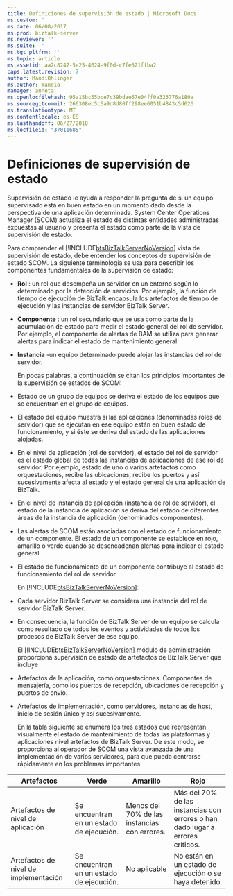 ```yaml
---
title: Definiciones de supervisión de estado | Microsoft Docs
ms.custom: ''
ms.date: 06/08/2017
ms.prod: biztalk-server
ms.reviewer: ''
ms.suite: ''
ms.tgt_pltfrm: ''
ms.topic: article
ms.assetid: aa2c8247-5e25-4624-9f0d-c7fe621ffba2
caps.latest.revision: 7
author: MandiOhlinger
ms.author: mandia
manager: anneta
ms.openlocfilehash: 95a15bc55bce7c39bdae67e04ff0a323776a180a
ms.sourcegitcommit: 266308ec5c6a9d8d80ff298ee6051b4843c5d626
ms.translationtype: MT
ms.contentlocale: es-ES
ms.lasthandoff: 06/27/2018
ms.locfileid: "37011685"
---
```

# <a name="state-monitoring-definitions"></a>Definiciones de supervisión de estado
Supervisión de estado le ayuda a responder la pregunta de si un equipo supervisado está en buen estado en un momento dado desde la perspectiva de una aplicación determinada. System Center Operations Manager (SCOM) actualiza el estado de distintas entidades administradas expuestas al usuario y presenta el estado como parte de la vista de supervisión de estado.  
  
 Para comprender el [!INCLUDE[btsBizTalkServerNoVersion](../includes/btsbiztalkservernoversion-md.md)] vista de supervisión de estado, debe entender los conceptos de supervisión de estado SCOM. La siguiente terminología se usa para describir los componentes fundamentales de la supervisión de estado:  
  
- **Rol** : un rol que desempeña un servidor en un entorno según lo determinado por la detección de servicios. Por ejemplo, la función de tiempo de ejecución de BizTalk encapsula los artefactos de tiempo de ejecución y las instancias de servidor BizTalk Server.  
  
- **Componente** : un rol secundario que se usa como parte de la acumulación de estado para medir el estado general del rol de servidor. Por ejemplo, el componente de alertas de BAM se utiliza para generar alertas para indicar el estado de mantenimiento general.  
  
- **Instancia** -un equipo determinado puede alojar las instancias del rol de servidor.  
  
  En pocas palabras, a continuación se citan los principios importantes de la supervisión de estados de SCOM:  
  
- Estado de un grupo de equipos se deriva el estado de los equipos que se encuentran en el grupo de equipos.  
  
- El estado del equipo muestra si las aplicaciones (denominadas roles de servidor) que se ejecutan en ese equipo están en buen estado de funcionamiento, y si éste se deriva del estado de las aplicaciones alojadas.  
  
- En el nivel de aplicación (rol de servidor), el estado del rol de servidor es el estado global de todas las instancias de aplicaciones de ese rol de servidor. Por ejemplo, estado de uno o varios artefactos como orquestaciones, recibe las ubicaciones, recibe los puertos y así sucesivamente afecta al estado y el estado general de una aplicación de BizTalk.  
  
- En el nivel de instancia de aplicación (instancia de rol de servidor), el estado de la instancia de aplicación se deriva del estado de diferentes áreas de la instancia de aplicación (denominados componentes).  
  
- Las alertas de SCOM están asociadas con el estado de funcionamiento de un componente. El estado de un componente se establece en rojo, amarillo o verde cuando se desencadenan alertas para indicar el estado general.  
  
- El estado de funcionamiento de un componente contribuye al estado de funcionamiento del rol de servidor.  
  
  En [!INCLUDE[btsBizTalkServerNoVersion](../includes/btsbiztalkservernoversion-md.md)]:  
  
- Cada servidor BizTalk Server se considera una instancia del rol de servidor BizTalk Server.  
  
- En consecuencia, la función de BizTalk Server de un equipo se calcula como resultado de todos los eventos y actividades de todos los procesos de BizTalk Server de ese equipo.  
  
  El [!INCLUDE[btsBizTalkServerNoVersion](../includes/btsbiztalkservernoversion-md.md)] módulo de administración proporciona supervisión de estado de artefactos de BizTalk Server que incluye  
  
- Artefactos de la aplicación, como orquestaciones. Componentes de mensajería, como los puertos de recepción, ubicaciones de recepción y puertos de envío.  
  
- Artefactos de implementación, como servidores, instancias de host, inicio de sesión único y así sucesivamente.  
  
  En la tabla siguiente se enumera los tres estados que representan visualmente el estado de mantenimiento de todas las plataformas y aplicaciones nivel artefactos de BizTalk Server. De este modo, se proporciona al operador de SCOM una vista avanzada de una implementación de varios servidores, para que pueda centrarse rápidamente en los problemas importantes.  
  
|Artefactos|Verde|Amarillo|Rojo|  
|---------------|-----------|------------|---------|  
|Artefactos de nivel de aplicación|Se encuentran en un estado de ejecución.|Menos del 70% de las instancias con errores.|Más del 70% de las instancias con errores o han dado lugar a errores críticos.|  
|Artefactos de nivel de implementación|Se encuentran en un estado de ejecución.|No aplicable|No están en un estado de ejecución o se haya detenido.|